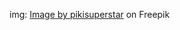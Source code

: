 img:
<a href="https://www.freepik.com/free-vector/tropical-leaves-background-zoom_8928492.htm#query=jungle&position=1&from_view=search&track=sph">Image by pikisuperstar</a> on Freepik
